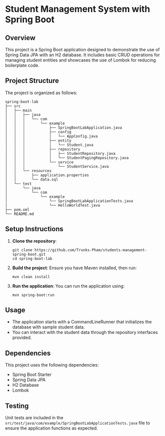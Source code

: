# Student Management System with Spring Boot

## Overview
This project is a Spring Boot application designed to demonstrate the use of Spring Data JPA with an H2 database. It includes basic CRUD operations for managing student entities and showcases the use of Lombok for reducing boilerplate code.

## Project Structure
The project is organized as follows:

```
spring-boot-lab
├── src
│   ├── main
│   │   ├── java
│   │   │   └── com
│   │   │       └── example
│   │   │           ├── SpringBootLabApplication.java
│   │   │           ├── config
│   │   │           │   └── AppConfig.java
│   │   │           ├── entity
│   │   │           │   └── Student.java
│   │   │           ├── repository
│   │   │           │   ├── StudentRepository.java
│   │   │           │   └── StudentPagingRepository.java
│   │   │           └── service
│   │   │               └── StudentService.java
│   │   └── resources
│   │       ├── application.properties
│   │       └── data.sql
│   └── test
│       └── java
│           └── com
│               └── example
│                   └── SpringBootLabApplicationTests.java
|                   └── HelloWorldTest.java
├── pom.xml
└── README.md
```

## Setup Instructions
1. **Clone the repository**:
   ```
   git clone https://github.com/Trunks-Pham/students-management-spring-boot.git
   cd spring-boot-lab
   ```

2. **Build the project**:
   Ensure you have Maven installed, then run:
   ```
   mvn clean install
   ```

3. **Run the application**:
   You can run the application using:
   ```
   mvn spring-boot:run
   ```

## Usage
- The application starts with a CommandLineRunner that initializes the database with sample student data.
- You can interact with the student data through the repository interfaces provided.

## Dependencies
This project uses the following dependencies:
- Spring Boot Starter
- Spring Data JPA
- H2 Database
- Lombok

## Testing
Unit tests are included in the `src/test/java/com/example/SpringBootLabApplicationTests.java` file to ensure the application functions as expected.